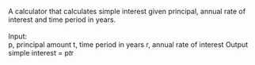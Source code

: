 A calculator that calculates simple interest given principal, annual rate of interest and time period in years.<br>
<br>
Input:<br>
   p, principal amount
   t, time period in years
   r, annual rate of interest
Output
   simple interest = p*t*r
